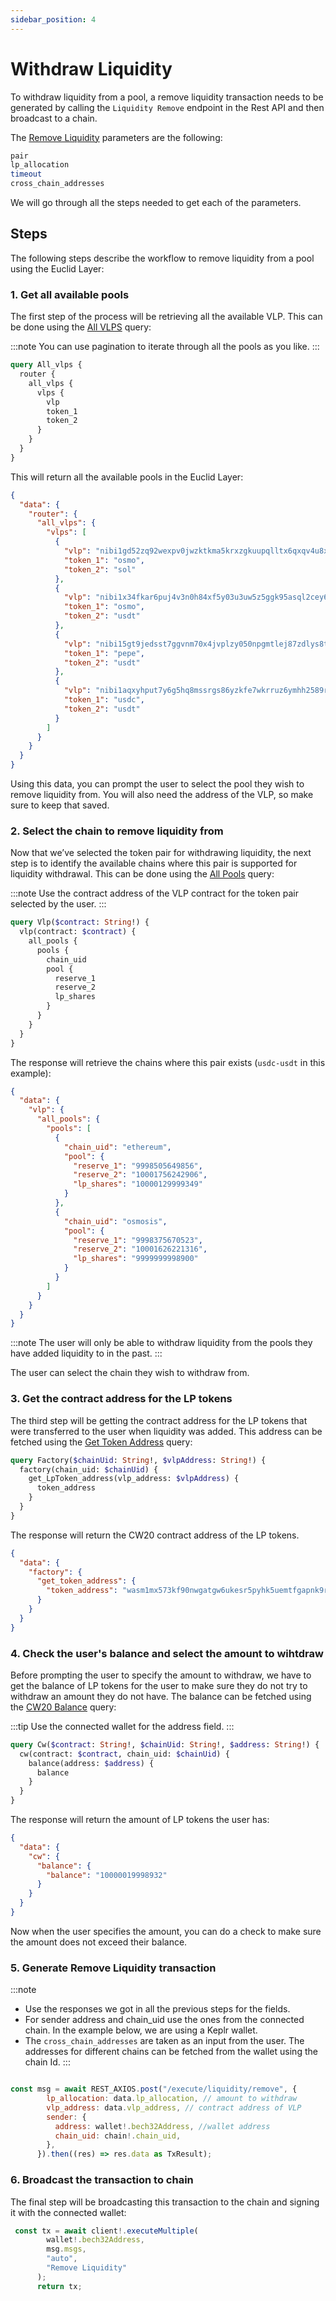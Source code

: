 ```yaml
---
sidebar_position: 4
---
```


# Withdraw Liquidity
To withdraw liquidity from a pool, a remove liquidity transaction needs to be generated by calling the `Liquidity Remove` endpoint in the Rest API and then broadcast to a chain. 

The [Remove Liquidity](../REST/Transactions/Remove%20Liquidity.md) parameters are the following:

```bash
pair
lp_allocation
timeout
cross_chain_addresses
```
We will go through all the steps needed to get each of the parameters.

## Steps

The following steps describe the workflow to remove liquidity from a pool using the Euclid Layer:

### 1. Get all available pools

The first step of the process will be retrieving all the available VLP. This can be done using the [All VLPS](../GQL/Router/All%20VLPs.md) query:

:::note
You can use pagination to iterate through all the pools as you like.
:::

```graphql
query All_vlps {
  router {
    all_vlps {
      vlps {
        vlp
        token_1
        token_2
      }
    }
  }
}
```
This will return all the available pools in the Euclid Layer:

```JSON
{
  "data": {
    "router": {
      "all_vlps": {
        "vlps": [
          {
            "vlp": "nibi1gd52zq92wexpv0jwzktkma5krxzgkuupqlltx6qxqv4u8xp39d3qa5jdxk",
            "token_1": "osmo",
            "token_2": "sol"
          },
          {
            "vlp": "nibi1x34fkar6puj4v3n0h84xf5y03u3uw5z5ggk95asql2cey6u8pygqlfups2",
            "token_1": "osmo",
            "token_2": "usdt"
          },
          {
            "vlp": "nibi15gt9jedsst7ggvnm70x4jvplzy050npgmtlej87zdlys8tj2w0jsypk42k",
            "token_1": "pepe",
            "token_2": "usdt"
          },
          {
            "vlp": "nibi1aqxyhput7y6g5hq8mssrgs86yzkfe7wkrruz6ymhh2589rg5am8sw927mk",
            "token_1": "usdc",
            "token_2": "usdt"
          }
        ]
      }
    }
  }
}
```
Using this data, you can prompt the user to select the pool they wish to remove liquidity from. You will also need the address of the VLP, so make sure to keep that saved.

### 2. Select the chain to remove liquidity from

Now that we’ve selected the token pair for withdrawing liquidity, the next step is to identify the available chains where this pair is supported for liquidity withdrawal. This can be done using the [All Pools](../GQL/VLP/All%20Pools.md) query:

:::note
Use the contract address of the VLP contract for the token pair selected by the user.
:::

```graphql
query Vlp($contract: String!) {
  vlp(contract: $contract) {
    all_pools {
      pools {
        chain_uid
        pool {
          reserve_1
          reserve_2
          lp_shares
        }
      }
    }
  }
}
```
The response will retrieve the chains where this pair exists (`usdc-usdt` in this example):

```JSON
{
  "data": {
    "vlp": {
      "all_pools": {
        "pools": [
          {
            "chain_uid": "ethereum",
            "pool": {
              "reserve_1": "9998505649856",
              "reserve_2": "10001756242906",
              "lp_shares": "10000129999349"
            }
          },
          {
            "chain_uid": "osmosis",
            "pool": {
              "reserve_1": "9998375670523",
              "reserve_2": "10001626221316",
              "lp_shares": "9999999998900"
            }
          }
        ]
      }
    }
  }
}
```
:::note
The user will only be able to withdraw liquidity from the pools they have added liquidity to in the past. 
:::

The user can select the chain they wish to withdraw from. 

### 3. Get the contract address for the LP tokens

The third step will be getting the contract address for the LP tokens that were transferred to the user when liquidity was added. This address can be fetched using the [Get Token Address](../GQL/Factory/Get%20Token%20Address.md) query:

```graphql
query Factory($chainUid: String!, $vlpAddress: String!) {
  factory(chain_uid: $chainUid) {
    get_LpToken_address(vlp_address: $vlpAddress) {
      token_address
    }
  }
}
```
The response will return the CW20 contract address of the LP tokens.

```JSON
{
  "data": {
    "factory": {
      "get_token_address": {
        "token_address": "wasm1mx573kf90nwgatgw6ukesr5pyhk5uemtfgapnk9rzvymy6dxtlwscrq8eg"
      }
    }
  }
}
```

### 4. Check the user's balance and select the amount to wihtdraw

Before prompting the user to specify the amount to withdraw, we have to get the balance of LP tokens for the user to make sure they do not try to withdraw an amount they do not have. The balance can be fetched using the [CW20 Balance](../GQL/CW/Balance.md) query:

:::tip
Use the connected wallet for the address field.
:::

```graphql
query Cw($contract: String!, $chainUid: String!, $address: String!) {
  cw(contract: $contract, chain_uid: $chainUid) {
    balance(address: $address) {
      balance
    }
  }
}
```
The response will return the amount of LP tokens the user has:

```JSON
{
  "data": {
    "cw": {
      "balance": {
        "balance": "10000019998932"
      }
    }
  }
}
```
Now when the user specifies the amount, you can do a check to make sure the amount does not exceed their balance.

### 5. Generate Remove Liquidity transaction

:::note
- Use the responses we got in all the previous steps for the fields.
- For sender address and chain_uid use the ones from the connected chain. In the example below, we are using a Keplr wallet.
- The `cross_chain_addresses` are taken as an input from the user. The addresses for different chains can be fetched from the wallet using the chain Id.
:::

```javascript

const msg = await REST_AXIOS.post("/execute/liquidity/remove", {
        lp_allocation: data.lp_allocation, // amount to withdraw
        vlp_address: data.vlp_address, // contract address of VLP
        sender: {
          address: wallet!.bech32Address, //wallet address
          chain_uid: chain!.chain_uid,
        },
      }).then((res) => res.data as TxResult);

```

### 6. Broadcast the transaction to chain

The final step will be broadcasting this transaction to the chain and signing it with the connected wallet:

```javascript
 const tx = await client!.executeMultiple(
        wallet!.bech32Address, 
        msg.msgs,
        "auto",
        "Remove Liquidity"
      );
      return tx;
```



